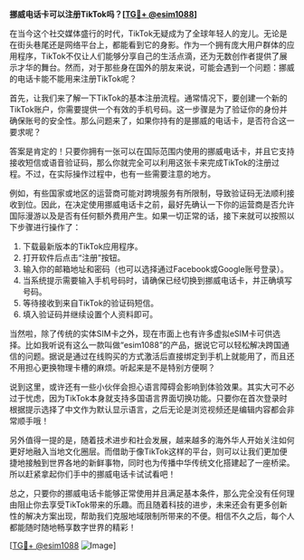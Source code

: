 **挪威电话卡可以注册TikTok吗？[[TG💪+ @esim1088](https://t.me/s/esim1088)]**

在当今这个社交媒体盛行的时代，TikTok无疑成为了全球年轻人的宠儿。无论是在街头巷尾还是网络平台上，都能看到它的身影。作为一个拥有庞大用户群体的应用程序，TikTok不仅让人们能够分享自己的生活点滴，还为无数创作者提供了展示才华的舞台。然而，对于那些身在国外的朋友来说，可能会遇到一个问题：挪威的电话卡能不能用来注册TikTok呢？

首先，让我们来了解一下TikTok的基本注册流程。通常情况下，要创建一个新的TikTok账户，你需要提供一个有效的手机号码。这一步骤是为了验证你的身份并确保账号的安全性。那么问题来了，如果你持有的是挪威的电话卡，是否符合这一要求呢？

答案是肯定的！只要你拥有一张可以在国际范围内使用的挪威电话卡，并且它支持接收短信或语音验证码，那么你就完全可以利用这张卡来完成TikTok的注册过程。不过，在实际操作过程中，也有一些需要注意的地方。

例如，有些国家或地区的运营商可能对跨境服务有所限制，导致验证码无法顺利接收到位。因此，在决定使用挪威电话卡之前，最好先确认一下你的运营商是否允许国际漫游以及是否有任何额外费用产生。如果一切正常的话，接下来就可以按照以下步骤进行操作了：

1. 下载最新版本的TikTok应用程序。
2. 打开软件后点击“注册”按钮。
3. 输入你的邮箱地址和密码（也可以选择通过Facebook或Google账号登录）。
4. 当系统提示需要输入手机号码时，请确保已经切换到挪威电话卡，并正确填写号码。
5. 等待接收到来自TikTok的验证码短信。
6. 填入验证码并继续设置个人资料即可。

当然啦，除了传统的实体SIM卡之外，现在市面上也有许多虚拟eSIM卡可供选择。比如我听说有这么一款叫做“esim1088”的产品，据说它可以轻松解决跨国通信的问题。据说是通过在线购买的方式激活后直接绑定到手机上就能用了，而且还不用担心更换物理卡槽的麻烦。听起来是不是特别方便啊？

说到这里，或许还有一些小伙伴会担心语言障碍会影响到体验效果。其实大可不必过于忧虑，因为TikTok本身就支持多国语言界面切换功能。只要你在首次登录时根据提示选择了中文作为默认显示语言，之后无论是浏览视频还是编辑内容都会非常顺手哦！

另外值得一提的是，随着技术进步和社会发展，越来越多的海外华人开始关注如何更好地融入当地文化圈层。而借助于像TikTok这样的平台，则可以让我们更加便捷地接触到世界各地的新鲜事物，同时也为传播中华传统文化搭建起了一座桥梁。所以赶紧拿起你们手中的挪威电话卡试试看吧！

总之，只要你的挪威电话卡能够正常使用并且满足基本条件，那么完全没有任何理由阻止你去享受TikTok带来的乐趣。而且随着科技的进步，未来还会有更多创新性的解决方案出现，帮助我们克服地域限制所带来的不便。相信不久之后，每个人都能随时随地畅享数字世界的精彩！

[[TG💪+ @esim1088](https://t.me/s/esim1088) ![Image](https://i.postimg.cc/4NQfJmqS/Snipaste-2025-05-13-00-14-12.png)]
